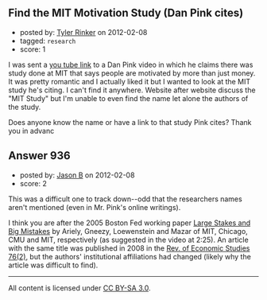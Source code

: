 ## Find the MIT Motivation Study (Dan Pink cites)

- posted by: [Tyler Rinker](https://stackexchange.com/users/-1/666-tyler-rinker) on 2012-02-08
- tagged: `research`
- score: 1

I was sent a [you tube link][1] to a Dan Pink video in which he claims there was study done at MIT that says people are motivated by more than just money.  It was pretty romantic and I actually liked it but I wanted to look at the MIT study he's citing.  I can't find it anywhere.  Website after website discuss the "MIT Study" but I'm unable to even find the name let alone the authors of the study.

Does anyone know the name or have a link to that study Pink cites?  Thank you in advanc


  [1]: http://www.youtube.com/watch?v=u6XAPnuFjJc


## Answer 936

- posted by: [Jason B](https://stackexchange.com/users/-1/26-jason-b) on 2012-02-08
- score: 2

This was a difficult one to track down--odd that the researchers names aren't mentioned (even in Mr. Pink's online writings).

I think you are after the 2005 Boston Fed working paper [Large Stakes and Big Mistakes](http://www.bos.frb.org/economic/wp/wp2005/wp0511.pdf) by Ariely, Gneezy, Loewenstein and Mazar of MIT, Chicago, CMU and MIT, respectively (as suggested in the video at 2:25). An article with the same title was  published in 2008 in the [Rev. of Economic Studies 76(2)](http://onlinelibrary.wiley.com/doi/10.1111/j.1467-937X.2009.00534.x/full), but the authors' institutional affiliations had changed (likely why the article was difficult to find). 



---

All content is licensed under [CC BY-SA 3.0](https://creativecommons.org/licenses/by-sa/3.0/).
